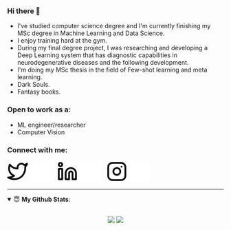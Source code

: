 ### Hi there 👋
- I've studied computer science degree and I'm currently finishing my MSc degree in Machine Learning and Data Science.
- I enjoy training hard at the gym.
- During my final degree project, I was researching and developing a Deep Learning system that has diagnostic capabilities in neurodegenerative diseases and the following development.
- I'm doing my MSc thesis in the field of Few-shot learning and meta learning.
- Dark Souls.
- Fantasy books.


### Open to work as a:
- ML engineer/researcher
- Computer Vision


### Connect with me:


[![website](./img/twitter-light.svg)](https://twitter.com/pablo_mn96#gh-light-mode-only)
[![website](./img/twitter-dark.svg)](https://twitter.com/pablo_mn96#gh-dark-mode-only)
&nbsp;&nbsp;
[![website](./img/linkedin-light.svg)](https://www.linkedin.com/in/pablo-manresa-b1865316b/?originalSubdomain=es#gh-light-mode-only)
[![website](./img/linkedin-dark.svg)](https://www.linkedin.com/in/pablo-manresa-b1865316b/?originalSubdomain=es#gh-dark-mode-only)
&nbsp;&nbsp;
[![website](./img/instagram-light.svg)](https://www.instagram.com/pablo_manresa/#gh-light-mode-only)
[![website](./img/instagram-dark.svg)](https://www.instagram.com/pablo_manresa/#gh-dark-mode-only)

---

<details open>
 <summary> 😇 <b>My Github Stats</b>: </summary>

<br>

<p align = "center">
  <img src = "https://github-readme-stats.vercel.app/api?username=bitblayde&show_icons=true&title_color=fff&icon_color=F50606&text_color=C8FFF1&bg_color=151515&line_height=40">
  <img src = "https://github-readme-stats.vercel.app/api/top-langs/?username=bitblayde&hide=css,java,html&theme=tokyonight">
</p>

</details>
